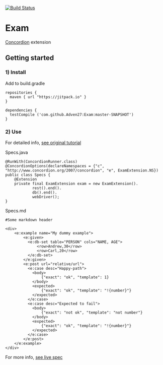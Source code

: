 [![Build Status](https://travis-ci.org/Adven27/Exam.svg?branch=master)](https://travis-ci.org/Adven27/Exam)
# Exam
[Concordion](https://github.com/concordion/concordion) extension 

## Getting started
### 1) Install

Add to build.gradle
```
repositories {
  maven { url "https://jitpack.io" }
}    

dependencies {
  testCompile ('com.github.Adven27:Exam:master-SNAPSHOT')
}
```
### 2) Use

For detailed info, [see original tutorial](http://concordion.org/tutorial/java/markdown/)

Specs.java
```
@RunWith(ConcordionRunner.class)
@ConcordionOptions(declareNamespaces = {"c", "http://www.concordion.org/2007/concordion", "e", ExamExtension.NS})
public class Specs {
    @Extension
    private final ExamExtension exam = new ExamExtension().
            rest().end().
            db().end().
            webDriver();
}
```

Specs.md
```
#Some markdown header

<div>
    <e:example name="My dummy example">
        <e:given>
          <e:db-set table="PERSON" cols="NAME, AGE">
              <row>Andrew,30</row>
              <row>Carl,20</row>
          </e:db-set>
        </e:given>
        <e:post url="relative/url">
          <e:case desc="Happy-path">        
            <body>
                {"exact": "ok", "template": 1}
            </body>
            <expected>
                {"exact": "ok", "template": "!{number}"}
            </expected>
          </e:case>      
          <e:case desc="Expected to fail">
            <body>
                {"exact": "not ok", "template": "not number"}
            </body>
            <expected>
                {"exact": "ok", "template": "!{number}"}
            </expected>
          </e:case>
        </e:post>
    </e:example>
</div>
  ```
For more info, [see live spec](https://adven27.github.io/Exam/specs/Specs.html)
